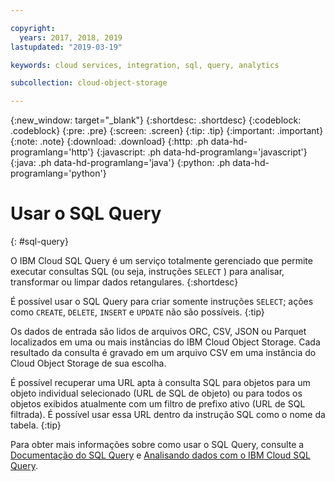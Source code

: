 ```yaml
---

copyright:
  years: 2017, 2018, 2019
lastupdated: "2019-03-19"

keywords: cloud services, integration, sql, query, analytics

subcollection: cloud-object-storage

---
```

{:new_window: target="_blank"}
{:shortdesc: .shortdesc}
{:codeblock: .codeblock}
{:pre: .pre}
{:screen: .screen}
{:tip: .tip}
{:important: .important}
{:note: .note}
{:download: .download} 
{:http: .ph data-hd-programlang='http'} 
{:javascript: .ph data-hd-programlang='javascript'} 
{:java: .ph data-hd-programlang='java'} 
{:python: .ph data-hd-programlang='python'}

# Usar o SQL Query
{: #sql-query}

O IBM Cloud SQL Query é um serviço totalmente gerenciado que permite executar consultas SQL (ou seja, instruções `SELECT` ) para analisar, transformar ou limpar dados retangulares.
{:shortdesc}

É possível usar o SQL Query para criar somente instruções `SELECT`; ações como `CREATE`, `DELETE`, `INSERT` e `UPDATE` não são possíveis.
{:tip}

Os dados de entrada são lidos de arquivos ORC, CSV, JSON ou Parquet localizados em uma ou mais instâncias do IBM Cloud Object Storage. Cada resultado da consulta é gravado em um arquivo CSV em uma instância do Cloud Object Storage de sua escolha.

É possível recuperar uma URL apta à consulta SQL para objetos para um objeto individual selecionado (URL de SQL de objeto) ou para todos os objetos exibidos atualmente com um filtro de prefixo ativo (URL de SQL filtrada). É possível usar essa URL dentro da instrução SQL como o nome da tabela.
{:tip}

Para obter mais informações sobre como usar o SQL Query, consulte a [Documentação do SQL Query](/docs/services/sql-query?topic=sql-query-overview) e [Analisando dados com o IBM Cloud SQL Query](https://medium.com/codait/analyzing-data-with-ibm-cloud-sql-query-bc53566a59f5?linkId=49971053).
